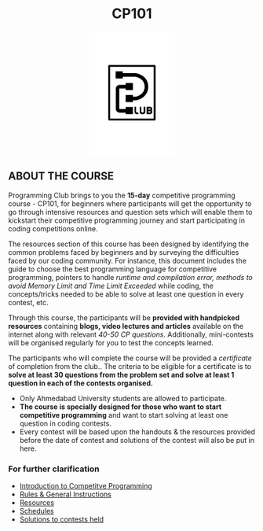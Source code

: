 <h1 align="center">CP101</h1>

<p align="center">
  <img src="https://github.com/PClub-Ahmedabad-University/CP101/blob/master/Black_T%20(1).png" height=250 >
</p>

## ABOUT THE COURSE

Programming Club brings to you the **15-day** competitive programming course - CP101, for beginners where participants will get the opportunity to go through intensive resources and question sets which will enable them to kickstart their competitive programming journey and start participating in coding competitions online. 

The resources section of this course has been designed by identifying the common problems faced by beginners and by surveying the difficulties faced by our coding community. For instance, this document includes the guide to choose the best programming language for competitive programming, pointers to handle _runtime and compilation error, methods to avoid Memory Limit and Time Limit Exceeded_ while coding, the concepts/tricks needed to be able to solve at least one question in every contest, etc.

Through this course, the participants will be **provided with handpicked resources** containing **blogs, video lectures and articles** available on the internet along with relevant _40-50 CP questions_.  Additionally, mini-contests will be organised regularly for you to test the concepts learned.

The participants who will complete the course will be provided a _certificate_ of completion from the club.. The criteria to be eligible for a certificate is to **solve at least 30 questions from the problem set and solve at least 1 question in each of the contests organised.**

  - Only Ahmedabad University students are allowed to participate.
  - **The course is specially designed for those who want to start competitive programming** and want to start solving at least one question in coding contests.
  - Every contest will be based upon the handouts & the resources provided before the date of contest and solutions of the contest will also be put in here.

### For further clarification
+ [Introduction to Competitve Programming](https://github.com/Programming-Club-Ahmedabad-University/CP101/blob/master/Introduction%20to%20CP.md)
+ [Rules & General Instructions](https://github.com/Programming-Club-Ahmedabad-University/CP101/blob/master/Rules%20%26%20General%20Information.md)
+ [Resources](https://github.com/Programming-Club-Ahmedabad-University/CP101/blob/master/Resources.md)
+ [Schedules](https://github.com/Programming-Club-Ahmedabad-University/CP101/blob/master/schedule.md)
+ [Solutions to contests held](https://github.com/Programming-Club-Ahmedabad-University/CP101/tree/master/contest_solutions)
